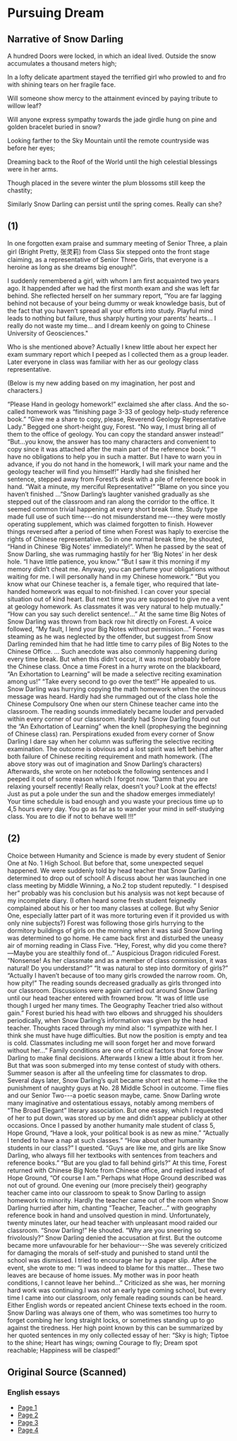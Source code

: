 # Pursuing Dream
## Narrative of Snow Darling

A hundred Doors were locked, in which an ideal lived. Outside the snow accumulates a thousand meters high;

In a lofty delicate apartment stayed the terrified girl who prowled to and fro with shining tears on her fragile face.

Will someone show mercy to the attainment evinced by paying tribute to willow leaf?

Will anyone express sympathy towards the jade girdle hung on pine and golden bracelet buried in snow?

Looking farther to the Sky Mountain until the remote countryside was before her eyes; 

Dreaming back to the Roof of the World until the high celestial blessings were in her arms.

Though placed in the severe winter the plum blossoms still keep the chastity;

Similarly Snow Darling can persist until the spring comes. 
Really can she?

## (1)

In one forgotten exam praise and summary meeting of Senior Three, a plain girl (Bright Pretty, 张灵莉) from Class Six stepped onto the front stage claiming, as a representative of Senior Three Girls, that everyone is a heroine as long as she dreams big enough!”.

I suddenly remembered a girl, with whom I am first acquainted two years ago. It happended after we had the first month exam and she was left far behind. She reflected herself on her summary report, “You are far lagging behind not because of your being dummy or weak knowledge basis, but of the fact that you haven’t spread all your efforts into study. Playful mind leads to nothing but failure, thus sharply hurting your parents’ hearts… I really do not waste my time… and I dream keenly on going to Chinese University of Geosciences."

Who is she mentioned above? Actually I knew little about her expect her exam summary report which I peeped as I collected them as a group leader. Later everyone in class was familiar with her as our geology class representative.

(Below is my new adding based on my imagination, her post and characters.)

“Please Hand in geology homework!” exclaimed she after class. And the so-called homework was “finishing page 3-33 of geology help-study reference book.”
“Give me a share to copy, please, Reverend Geology Representative Lady.” Begged one short-height guy, Forest. 
“No way, I must bring all of them to the office of geology. You can copy the standard answer instead!”
“But…you know, the answer has too many characters and convenient to copy since it was attached after the main part of the reference book.”
“I have no obligations to help you in such a matter. But I have to warn you in advance, if you do not hand in the homework, I will mark your name and the geology teacher will find you himself!” Hardly had she finished her sentence, stepped away from Forest’s desk with a pile of reference book in hand. “Wait a minute, my merciful Representative!”
“Blame on you since you haven’t finished …”Snow Darling’s laughter vanished gradually as she stepped out of the classroom and ran along the corridor to the office. 
It seemed common trivial happening at every short break time. Study type made full use of such time---do not misunderstand me---they were mostly operating supplement, which was claimed forgotten to finish. 
However things reversed after a period of time when Forest was haply to exercise the rights of Chinese representative.
So in one normal break time, he shouted, “Hand in Chinese ‘Big Notes’ immediately!”.
When he passed by the seat of Snow Darling, she was rummaging hastily for her ‘Big Notes’ in her desk hole.
“I have little patience, you know.”
“But I saw it this morning if my memory didn’t cheat me. Anyway, you can perfume your obligations without waiting for me. I will personally hand in my Chinese homework.”
“But you know what our Chinese teacher is, a female tiger, who required that late-handed homework was equal to not-finished. I can cover your special situation out of kind heart. But next time you are supposed to give me a vent at geology homework. As classmates it was very natural to help mutually.”
 “How can you say such derelict sentence!...” At the same time Big Notes of Snow Darling was thrown from back row hit directly on Forest. A voice followed, “My fault, I lend your Big Notes without permission…” Forest was steaming as he was neglected by the offender, but suggest from Snow Darling reminded him that he had little time to carry piles of Big Notes to the Chinese Office.
  …
Such anecdote was also commonly happening during every time break. But when this didn’t occur, it was most probably before the Chinese class.
Once a time Forest in a hurry wrote on the blackboard, “An Exhortation to Learning” will be made a selective reciting examination among us!” “Take every second to go over the text!” He appealed to us.
Snow Darling was hurrying copying the math homework when the ominous message was heard. Hardly had she rummaged out of the class hole the Chinese Compulsory One when our stern Chinese teacher came into the classroom. The reading sounds immediately became louder and pervaded within every corner of our classroom. Hardly had Snow Darling found out the “An Exhortation of Learning” when the knell (prophesying the beginning of Chinese class) ran. Perspirations exuded from every corner of Snow Darling I dare say when her column was suffering the selective reciting examination. The outcome is obvious and a lost spirit was left behind after both failure of Chinese reciting requirement and math homework.
(The above story was out of imagination and Snow Darling’s characters)
Afterwards, she wrote on her notebook the following sentences and I peeped it out of some reason which I forgot now.
“Damn that you are relaxing yourself recently! Really relax, doesn’t you? Look at the effects! Just as put a pole under the sun and the shadow emerges immediately! Your time schedule is bad enough and you waste your precious time up to 4,5 hours every day. You go as far as to wander your mind in self-studying class. You are to die if not to behave well !!!”

## (2)

Choice between Humanity and Science is made by every student of Senior One at No. 1 High School. But before that, some unexpected sequel happened. We were suddenly told by head teacher that Snow Darling determined to drop out of school!
A discuss about her was launched in one class meeting by Middle Winning, a No.2 top student reputedly. “ I despised her” probably was his conclusion but his analysis was not kept because of my incomplete diary. 
(I often heard some fresh student feignedly complained about his or her too many classes at college. But why Senior One, especially latter part of it was more torturing even if it provided us with only nine subjects?)
Forest was following those girls hurrying to the dormitory buildings of girls on the morning when it was said Snow Darling was determined to go home. He came back first and disturbed the uneasy air of morning reading in Class Five. 
“Hey, Forest, why did you come there?—Maybe you are stealthily fond of…” Auspicious Dragon ridiculed Forest. 
“Nonsense! As her classmate and as a member of class commission, it was natural! Do you understand?”
“It was natural to step into dormitory of girls?”
“Actually I haven’t because of too many girls crowded the narrow room. Oh, how pity!”
The reading sounds decreased gradually as girls thronged into our classroom. Discussions were again carried out around Snow Darling until our head teacher entered with frowned brow. “It was of little use though I urged her many times. The Geography Teacher tried also without gain.”
 Forest buried his head with two elbows and shrugged his shoulders periodically, when Snow Darling’s information was given by the head teacher. Thoughts raced through my mind also:
“I sympathize with her. I think she must have huge difficulties. But now the position is empty and tea is cold. Classmates including me will soon forget her and move forward without her…”
 Family conditions are one of critical factors that force Snow Darling to make final decisions. Afterwards I knew a little about it from her. But that was soon submerged into my tense contest of study with others.
 Summer season is after all the unfeeling time for classmates to drop. Several days later, Snow Darling’s quit became short rest at home---like the punishment of naughty guys at No. 28 Middle School in outcome.
 Time flies and our Senior Two---a poetic season maybe, came. Snow Darling wrote many imaginative and ostentatious essays, notably among members of “The Broad Elegant” literary association. But one essay, which I requested of her to put down, was stored up by me and didn’t appear publicly at other occasions. 
 Once I passed by another humanity male student of class 5, Hope Ground, “Have a look, your political book is as new as mine.”
“Actually I tended to have a nap at such classes.”
“How about other humanity students in our class?” I quested.
“Guys are like me, and girls are like Snow Darling, who always fill her textbooks with sentences from teachers and reference books.”
“But are you glad to fall behind girls?”
At this time, Forest returned with Chinese Big Note from Chinese office, and replied instead of Hope Ground, “Of course I am.”
Perhaps what Hope Ground described was not out of ground. One evening our (more precisely their) geography teacher came into our classroom to speak to Snow Darling to assign homework to minority. Hardly the teacher came out of the room when Snow Darling hurried after him, chanting “Teacher, Teacher…” with geography reference book in hand and unsolved question in mind.
Unfortunately, twenty minutes later, our head teacher with unpleasant mood raided our classroom. “Snow Darling!” He shouted. “Why are you sneering so frivolously?” Snow Darling denied the accusation at first. But the outcome became more unfavourable for her behaviour---She was severely criticized for damaging the morals of self-study and punished to stand until the school was dismissed. 
I tried to encourage her by a paper slip. After the event, she wrote to me: 
“I was indeed to blame for this matter… These two leaves are because of home issues. My mother was in poor heath conditions, I cannot leave her behind…”
Criticized as she was, her morning hard work was continuing.I was not an early type coming school, but every time I came into our classroom, only female reading sounds can be heard. Either English words or repeated ancient Chinese texts echoed in the room. Snow Darling was always one of them, who was sometimes too hurry to forget combing her long straight locks, or sometimes standing up to go against the tiredness.
 Her high point known by this can be summarized by her quoted sentences in my only collected essay of her:
 “Sky is high; Tiptoe to the shine; Heart has wings; owning Courage to fly; Dream spot reachable; Happiness will be clasped!”

## Original Source (Scanned)

### English essays
* [Page 1](https://freiwilliger.oss-cn-shenzhen.aliyuncs.com/scan/张雪相关/1.pdf)
* [Page 2](https://freiwilliger.oss-cn-shenzhen.aliyuncs.com/scan/张雪相关/2.pdf)
* [Page 3](https://freiwilliger.oss-cn-shenzhen.aliyuncs.com/scan/张雪相关/3.pdf)
* [Page 4](https://freiwilliger.oss-cn-shenzhen.aliyuncs.com/scan/张雪相关/4.pdf)